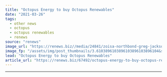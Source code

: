 ```yaml
---
title: "Octopus Energy to buy Octopus Renewables"
date: "2021-03-26"
tags: 
  - other news
  - octopus
  - octopus renewables
  - renews
source: "renews"
image_url: "https://renews.biz//media/24841/zoisa-northbond-greg-jackson-octopus-energy.jpg?mode=crop&width=770&heightratio=0.6103896103896103896103896104&slimmage=true"
image_fp: "/assets/img/post_thumbnails/3.6103896103896103896103896104&slimmage=true"
lead: "Octopus Energy to buy Octopus Renewables"
article_url: "https://renews.biz/67492/octopus-energy-to-buy-octopus-renewables/"
---
```


---
